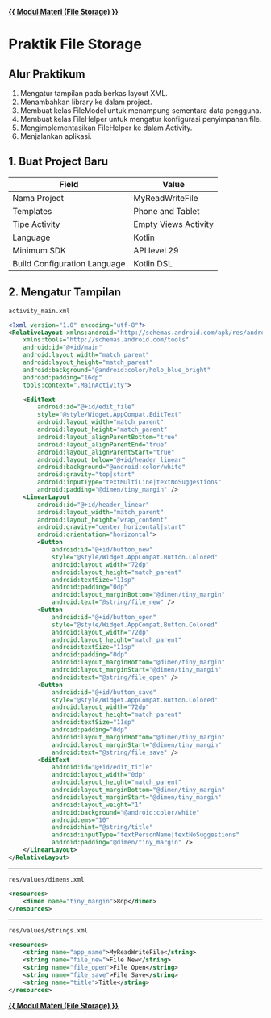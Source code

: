 **[{{ Modul Materi (File Storage) }}](1-FileStorage.md)**

# Praktik File Storage

## Alur Praktikum

1. Mengatur tampilan pada berkas layout XML.
2. Menambahkan library ke dalam project.
3. Membuat kelas FileModel untuk menampung sementara data pengguna.
4. Membuat kelas FileHelper untuk mengatur konfigurasi penyimpanan file.
5. Mengimplementasikan FileHelper ke dalam Activity.
6. Menjalankan aplikasi.

## 1. Buat Project Baru

| Field                        | Value                |
| ---------------------------- | -------------------- |
| Nama Project                 | MyReadWriteFile      |
| Templates                    | Phone and Tablet     |
| Tipe Activity                | Empty Views Activity |
| Language                     | Kotlin               |
| Minimum SDK                  | API level 29         |
| Build Configuration Language | Kotlin DSL           |

## 2. Mengatur Tampilan

`activity_main.xml`

```xml
<?xml version="1.0" encoding="utf-8"?>
<RelativeLayout xmlns:android="http://schemas.android.com/apk/res/android"
    xmlns:tools="http://schemas.android.com/tools"
    android:id="@+id/main"
    android:layout_width="match_parent"
    android:layout_height="match_parent"
    android:background="@android:color/holo_blue_bright"
    android:padding="16dp"
    tools:context=".MainActivity">

    <EditText
        android:id="@+id/edit_file"
        style="@style/Widget.AppCompat.EditText"
        android:layout_width="match_parent"
        android:layout_height="match_parent"
        android:layout_alignParentBottom="true"
        android:layout_alignParentEnd="true"
        android:layout_alignParentStart="true"
        android:layout_below="@+id/header_linear"
        android:background="@android:color/white"
        android:gravity="top|start"
        android:inputType="textMultiLine|textNoSuggestions"
        android:padding="@dimen/tiny_margin" />
    <LinearLayout
        android:id="@+id/header_linear"
        android:layout_width="match_parent"
        android:layout_height="wrap_content"
        android:gravity="center_horizontal|start"
        android:orientation="horizontal">
        <Button
            android:id="@+id/button_new"
            style="@style/Widget.AppCompat.Button.Colored"
            android:layout_width="72dp"
            android:layout_height="match_parent"
            android:textSize="11sp"
            android:padding="0dp"
            android:layout_marginBottom="@dimen/tiny_margin"
            android:text="@string/file_new" />
        <Button
            android:id="@+id/button_open"
            style="@style/Widget.AppCompat.Button.Colored"
            android:layout_width="72dp"
            android:layout_height="match_parent"
            android:textSize="11sp"
            android:padding="0dp"
            android:layout_marginBottom="@dimen/tiny_margin"
            android:layout_marginStart="@dimen/tiny_margin"
            android:text="@string/file_open" />
        <Button
            android:id="@+id/button_save"
            style="@style/Widget.AppCompat.Button.Colored"
            android:layout_width="72dp"
            android:layout_height="match_parent"
            android:textSize="11sp"
            android:padding="0dp"
            android:layout_marginBottom="@dimen/tiny_margin"
            android:layout_marginStart="@dimen/tiny_margin"
            android:text="@string/file_save" />
        <EditText
            android:id="@+id/edit_title"
            android:layout_width="0dp"
            android:layout_height="match_parent"
            android:layout_marginBottom="@dimen/tiny_margin"
            android:layout_marginStart="@dimen/tiny_margin"
            android:layout_weight="1"
            android:background="@android:color/white"
            android:ems="10"
            android:hint="@string/title"
            android:inputType="textPersonName|textNoSuggestions"
            android:padding="@dimen/tiny_margin" />
    </LinearLayout>
</RelativeLayout>
```

---

`res/values/dimens.xml`

```xml
<resources>
    <dimen name="tiny_margin">8dp</dimen>
</resources>
```

---

`res/values/strings.xml`

```xml
<resources>
    <string name="app_name">MyReadWriteFile</string>
    <string name="file_new">File New</string>
    <string name="file_open">File Open</string>
    <string name="file_save">File Save</string>
    <string name="title">Title</string>
</resources>
```

**[{{ Modul Materi (File Storage) }}](1-FileStorage.md)**
